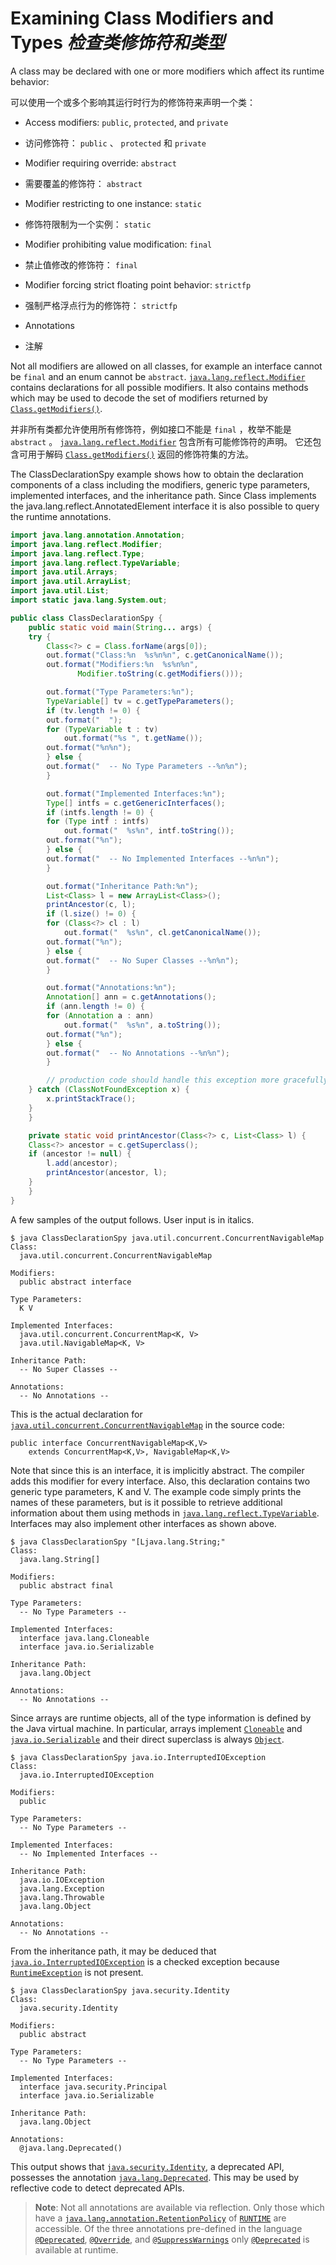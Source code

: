 # Examining Class Modifiers and Types _检查类修饰符和类型_


A class may be declared with one or more modifiers which affect its runtime behavior:


可以使用一个或多个影响其运行时行为的修饰符来声明一个类：


* Access modifiers: `public`, `protected`, and `private`

* 访问修饰符： `public` 、 `protected` 和 `private`

* Modifier requiring override: `abstract`

* 需要覆盖的修饰符： `abstract`

* Modifier restricting to one instance: `static`

* 修饰符限制为一个实例： `static`

* Modifier prohibiting value modification: `final`

* 禁止值修改的修饰符： `final`

* Modifier forcing strict floating point behavior: `strictfp`

* 强制严格浮点行为的修饰符： `strictfp`

* Annotations

* 注解


Not all modifiers are allowed on all classes, for example an interface cannot be `final` and an enum cannot be `abstract`. 
[`java.lang.reflect.Modifier`](https://docs.oracle.com/javase/8/docs/api/java/lang/reflect/Modifier.html) contains declarations for all possible modifiers. 
It also contains methods which may be used to decode the set of modifiers returned by [`Class.getModifiers()`](https://docs.oracle.com/javase/8/docs/api/java/lang/Class.html#getModifiers--).


并非所有类都允许使用所有修饰符，例如接口不能是 `final` ，枚举不能是 `abstract` 。
[`java.lang.reflect.Modifier`](https://docs.oracle.com/javase/8/docs/api/java/lang/reflect/Modifier.html) 包含所有可能修饰符的声明。
它还包含可用于解码 [`Class.getModifiers()`](https://docs.oracle.com/javase/8/docs/api/java/lang/Class.html#getModifiers--) 返回的修饰符集的方法。


The ClassDeclarationSpy example shows how to obtain the declaration components of a class including the modifiers, generic type parameters, implemented interfaces, and the inheritance path. 
Since Class implements the java.lang.reflect.AnnotatedElement interface it is also possible to query the runtime annotations.


```java
import java.lang.annotation.Annotation;
import java.lang.reflect.Modifier;
import java.lang.reflect.Type;
import java.lang.reflect.TypeVariable;
import java.util.Arrays;
import java.util.ArrayList;
import java.util.List;
import static java.lang.System.out;

public class ClassDeclarationSpy {
    public static void main(String... args) {
	try {
	    Class<?> c = Class.forName(args[0]);
	    out.format("Class:%n  %s%n%n", c.getCanonicalName());
	    out.format("Modifiers:%n  %s%n%n",
		       Modifier.toString(c.getModifiers()));

	    out.format("Type Parameters:%n");
	    TypeVariable[] tv = c.getTypeParameters();
	    if (tv.length != 0) {
		out.format("  ");
		for (TypeVariable t : tv)
		    out.format("%s ", t.getName());
		out.format("%n%n");
	    } else {
		out.format("  -- No Type Parameters --%n%n");
	    }

	    out.format("Implemented Interfaces:%n");
	    Type[] intfs = c.getGenericInterfaces();
	    if (intfs.length != 0) {
		for (Type intf : intfs)
		    out.format("  %s%n", intf.toString());
		out.format("%n");
	    } else {
		out.format("  -- No Implemented Interfaces --%n%n");
	    }

	    out.format("Inheritance Path:%n");
	    List<Class> l = new ArrayList<Class>();
	    printAncestor(c, l);
	    if (l.size() != 0) {
		for (Class<?> cl : l)
		    out.format("  %s%n", cl.getCanonicalName());
		out.format("%n");
	    } else {
		out.format("  -- No Super Classes --%n%n");
	    }

	    out.format("Annotations:%n");
	    Annotation[] ann = c.getAnnotations();
	    if (ann.length != 0) {
		for (Annotation a : ann)
		    out.format("  %s%n", a.toString());
		out.format("%n");
	    } else {
		out.format("  -- No Annotations --%n%n");
	    }

        // production code should handle this exception more gracefully
	} catch (ClassNotFoundException x) {
	    x.printStackTrace();
	}
    }

    private static void printAncestor(Class<?> c, List<Class> l) {
	Class<?> ancestor = c.getSuperclass();
 	if (ancestor != null) {
	    l.add(ancestor);
	    printAncestor(ancestor, l);
 	}
    }
}
```


A few samples of the output follows. 
User input is in italics.


```text
$ java ClassDeclarationSpy java.util.concurrent.ConcurrentNavigableMap
Class:
  java.util.concurrent.ConcurrentNavigableMap

Modifiers:
  public abstract interface

Type Parameters:
  K V

Implemented Interfaces:
  java.util.concurrent.ConcurrentMap<K, V>
  java.util.NavigableMap<K, V>

Inheritance Path:
  -- No Super Classes --

Annotations:
  -- No Annotations --
```


This is the actual declaration for [`java.util.concurrent.ConcurrentNavigableMap`]() in the source code:


```text
public interface ConcurrentNavigableMap<K,V>
    extends ConcurrentMap<K,V>, NavigableMap<K,V>
```


Note that since this is an interface, it is implicitly abstract. 
The compiler adds this modifier for every interface. 
Also, this declaration contains two generic type parameters, K and V. 
The example code simply prints the names of these parameters, but is it possible to retrieve additional information about them using methods in [`java.lang.reflect.TypeVariable`](). 
Interfaces may also implement other interfaces as shown above.


```text
$ java ClassDeclarationSpy "[Ljava.lang.String;"
Class:
  java.lang.String[]

Modifiers:
  public abstract final

Type Parameters:
  -- No Type Parameters --

Implemented Interfaces:
  interface java.lang.Cloneable
  interface java.io.Serializable

Inheritance Path:
  java.lang.Object

Annotations:
  -- No Annotations --
```


Since arrays are runtime objects, all of the type information is defined by the Java virtual machine. 
In particular, arrays implement [`Cloneable`]() and [`java.io.Serializable`]() and their direct superclass is always [`Object`]().


```text
$ java ClassDeclarationSpy java.io.InterruptedIOException
Class:
  java.io.InterruptedIOException

Modifiers:
  public

Type Parameters:
  -- No Type Parameters --

Implemented Interfaces:
  -- No Implemented Interfaces --

Inheritance Path:
  java.io.IOException
  java.lang.Exception
  java.lang.Throwable
  java.lang.Object

Annotations:
  -- No Annotations --
```


From the inheritance path, it may be deduced that [`java.io.InterruptedIOException`]() is a checked exception because [`RuntimeException`]() is not present.


```text
$ java ClassDeclarationSpy java.security.Identity
Class:
  java.security.Identity

Modifiers:
  public abstract

Type Parameters:
  -- No Type Parameters --

Implemented Interfaces:
  interface java.security.Principal
  interface java.io.Serializable

Inheritance Path:
  java.lang.Object

Annotations:
  @java.lang.Deprecated()
```


This output shows that [`java.security.Identity`](), a deprecated API, possesses the annotation [`java.lang.Deprecated`](). 
This may be used by reflective code to detect deprecated APIs.


> **Note**: 
> Not all annotations are available via reflection. 
> Only those which have a [`java.lang.annotation.RetentionPolicy`]() of [`RUNTIME`]() are accessible. 
> Of the three annotations pre-defined in the language [`@Deprecated`](), [`@Override`](), and [`@SuppressWarnings`]() only [`@Deprecated`]() is available at runtime. 
